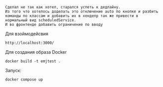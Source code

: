 ```
Сделал не так как хотел, старался успеть к дедлайну. 
Из того что хотелось доделать это отключение auto по кнопке и разбить команды по классам и добавить их в хенделр так же привести в нормальный вид scheduledService.
И во фронтенде добавить ограничение по вводу
```  
Для взоймодейсвия
```
http://localhost:3000/
```  
Для создания образа Docker
```  
docker build -t emjtest .
```
Запуск:
```
docker compose up
``` 